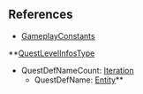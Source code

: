 ## References
  * [GameplayConstants](VanillaGameplayConstants.md)

**[QuestLevelInfosType](VanillaQuestLevelInfosType.md)
  * QuestDefNameCount: [Iteration](Iteration.md)
    * QuestDefName: [Entity](Entity.md)**
